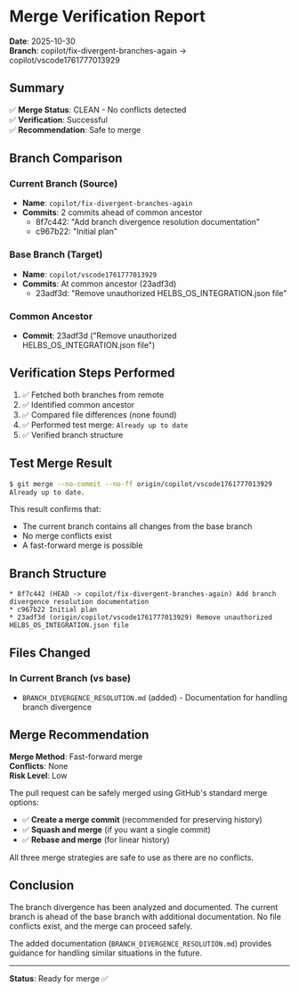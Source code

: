 # Merge Verification Report

**Date**: 2025-10-30  
**Branch**: copilot/fix-divergent-branches-again → copilot/vscode1761777013929

## Summary

✅ **Merge Status**: CLEAN - No conflicts detected  
✅ **Verification**: Successful  
✅ **Recommendation**: Safe to merge

## Branch Comparison

### Current Branch (Source)
- **Name**: `copilot/fix-divergent-branches-again`
- **Commits**: 2 commits ahead of common ancestor
  - 8f7c442: "Add branch divergence resolution documentation"
  - c967b22: "Initial plan"
  
### Base Branch (Target)
- **Name**: `copilot/vscode1761777013929`
- **Commits**: At common ancestor (23adf3d)
  - 23adf3d: "Remove unauthorized HELBS_OS_INTEGRATION.json file"

### Common Ancestor
- **Commit**: 23adf3d ("Remove unauthorized HELBS_OS_INTEGRATION.json file")

## Verification Steps Performed

1. ✅ Fetched both branches from remote
2. ✅ Identified common ancestor
3. ✅ Compared file differences (none found)
4. ✅ Performed test merge: `Already up to date`
5. ✅ Verified branch structure

## Test Merge Result

```bash
$ git merge --no-commit --no-ff origin/copilot/vscode1761777013929
Already up to date.
```

This result confirms that:
- The current branch contains all changes from the base branch
- No merge conflicts exist
- A fast-forward merge is possible

## Branch Structure

```
* 8f7c442 (HEAD -> copilot/fix-divergent-branches-again) Add branch divergence resolution documentation
* c967b22 Initial plan
* 23adf3d (origin/copilot/vscode1761777013929) Remove unauthorized HELBS_OS_INTEGRATION.json file
```

## Files Changed

### In Current Branch (vs base)
- `BRANCH_DIVERGENCE_RESOLUTION.md` (added) - Documentation for handling branch divergence

## Merge Recommendation

**Merge Method**: Fast-forward merge  
**Conflicts**: None  
**Risk Level**: Low

The pull request can be safely merged using GitHub's standard merge options:
- ✅ **Create a merge commit** (recommended for preserving history)
- ✅ **Squash and merge** (if you want a single commit)
- ✅ **Rebase and merge** (for linear history)

All three merge strategies are safe to use as there are no conflicts.

## Conclusion

The branch divergence has been analyzed and documented. The current branch is ahead of the base branch with additional documentation. No file conflicts exist, and the merge can proceed safely.

The added documentation (`BRANCH_DIVERGENCE_RESOLUTION.md`) provides guidance for handling similar situations in the future.

---

**Status**: Ready for merge ✅
